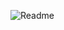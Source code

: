 ![Readme](https://github.com/sonamyadav6942/Frontend-Roadmap/assets/106435692/baf657f9-e87e-4018-a639-336d91aa0e70)
